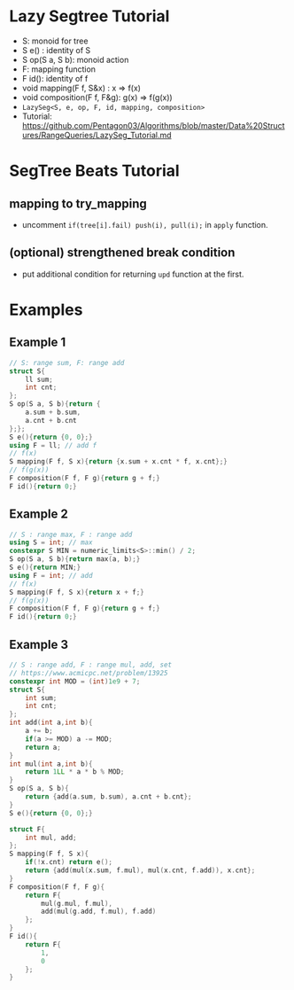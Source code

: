 # Lazy Segtree Tutorial
- S: monoid for tree
- S e() : identity of S
- S op(S a, S b): monoid action
- F: mapping function
- F id(): identity of f
- void mapping(F f, S&x) : x => f(x)
- void composition(F f, F&g): g(x) => f(g(x))
- `LazySeg<S, e, op, F, id, mapping, composition>`
- Tutorial: https://github.com/Pentagon03/Algorithms/blob/master/Data%20Structures/RangeQueries/LazySeg_Tutorial.md

# SegTree Beats Tutorial
## mapping to try_mapping
- uncomment `if(tree[i].fail) push(i), pull(i);` in `apply` function.
## (optional) strengthened break condition
- put additional condition for returning `upd` function at the first.

# Examples
## Example 1
```cpp
// S: range sum, F: range add
struct S{
    ll sum;
    int cnt;
};
S op(S a, S b){return {
    a.sum + b.sum,
    a.cnt + b.cnt
};};
S e(){return {0, 0};}
using F = ll; // add f
// f(x)
S mapping(F f, S x){return {x.sum + x.cnt * f, x.cnt};}
// f(g(x))
F composition(F f, F g){return g + f;}
F id(){return 0;}
```

## Example 2
```cpp
// S : range max, F : range add
using S = int; // max
constexpr S MIN = numeric_limits<S>::min() / 2; 
S op(S a, S b){return max(a, b);}
S e(){return MIN;}
using F = int; // add
// f(x)
S mapping(F f, S x){return x + f;}
// f(g(x))
F composition(F f, F g){return g + f;}
F id(){return 0;}
```

## Example 3
```cpp
// S : range add, F : range mul, add, set 
// https://www.acmicpc.net/problem/13925
constexpr int MOD = (int)1e9 + 7;
struct S{
    int sum;
    int cnt;
};
int add(int a,int b){
    a += b;
    if(a >= MOD) a -= MOD;
    return a;
}
int mul(int a,int b){
    return 1LL * a * b % MOD;
}
S op(S a, S b){
    return {add(a.sum, b.sum), a.cnt + b.cnt};
}
S e(){return {0, 0};}

struct F{
    int mul, add;
};
S mapping(F f, S x){
    if(!x.cnt) return e();
    return {add(mul(x.sum, f.mul), mul(x.cnt, f.add)), x.cnt};
}
F composition(F f, F g){
    return F{
        mul(g.mul, f.mul),
        add(mul(g.add, f.mul), f.add)
    };
}
F id(){
    return F{
        1,
        0
    };
}
```